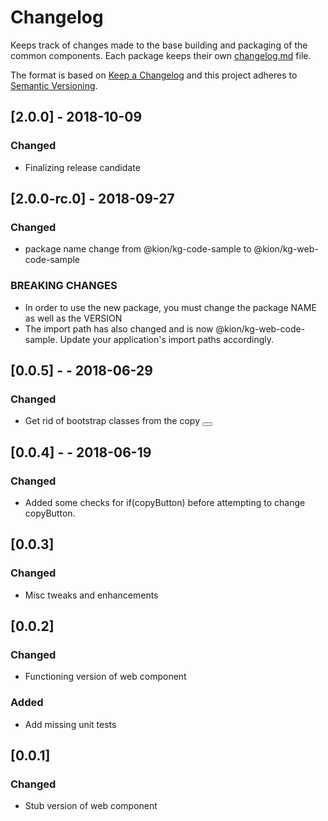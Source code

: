 # Changelog
Keeps track of changes made to the base building and packaging of the common components. Each package keeps their own [changelog.md](http://keepachangelog.com/en/1.0.0/) file.

The format is based on [Keep a Changelog](http://keepachangelog.com/en/1.0.0/)
and this project adheres to [Semantic Versioning](http://semver.org/spec/v2.0.0.html).


## [2.0.0] - 2018-10-09
### Changed
- Finalizing release candidate

## [2.0.0-rc.0] - 2018-09-27
### Changed
- package name change from @kion/kg-code-sample to @kion/kg-web-code-sample
### BREAKING CHANGES
- In order to use the new package, you must change the package NAME as well as the VERSION
- The import path has also changed and is now @kion/kg-web-code-sample.  Update your application's import paths accordingly.

## [0.0.5] - - 2018-06-29
### Changed
- Get rid of bootstrap classes from the copy <button>

## [0.0.4] - - 2018-06-19
### Changed
- Added some checks for if(copyButton) before attempting to change copyButton.

## [0.0.3]
### Changed
- Misc tweaks and enhancements

## [0.0.2]
### Changed
- Functioning version of web component

### Added
- Add missing unit tests

## [0.0.1]
### Changed
- Stub version of web component
